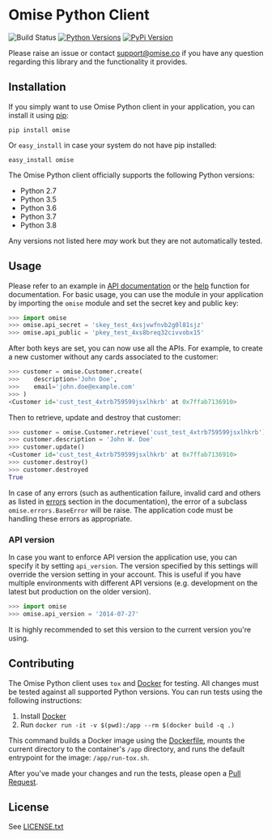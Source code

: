 # Omise Python Client

![Build Status](https://github.com/omise/omise-python/workflows/Python%20package/badge.svg?branch=master)
[![Python Versions](https://img.shields.io/pypi/pyversions/omise.svg?style=flat-square)](https://pypi.python.org/pypi/omise/)
[![PyPi Version](https://img.shields.io/pypi/v/omise.svg?style=flat-square)](https://pypi.python.org/pypi/omise/)

Please raise an issue or contact [support@omise.co](mailto:support@omise.co) if you have any question regarding this library and the functionality it provides.

## Installation

If you simply want to use Omise Python client in your application, you can install it using [pip](http://www.pip-installer.org/en/latest/index.html):

```
pip install omise
```

Or `easy_install` in case your system do not have pip installed:

```
easy_install omise
```

The Omise Python client officially supports the following Python versions:

* Python 2.7
* Python 3.5
* Python 3.6
* Python 3.7
* Python 3.8

Any versions not listed here _may_ work but they are not automatically tested.

## Usage

Please refer to an example in [API documentation](https://docs.omise.co/) or the [help](https://docs.python.org/2/library/functions.html#help) function for documentation. For basic usage, you can use the module in your application by importing the `omise` module and set the secret key and public key:

```python
>>> import omise
>>> omise.api_secret = 'skey_test_4xsjvwfnvb2g0l81sjz'
>>> omise.api_public = 'pkey_test_4xs8breq32civvobx15'
```

After both keys are set, you can now use all the APIs. For example, to create a new customer without any cards associated to the customer:

```python
>>> customer = omise.Customer.create(
>>>    description='John Doe',
>>>    email='john.doe@example.com'
>>> )
<Customer id='cust_test_4xtrb759599jsxlhkrb' at 0x7ffab7136910>
```

Then to retrieve, update and destroy that customer:

```python
>>> customer = omise.Customer.retrieve('cust_test_4xtrb759599jsxlhkrb')
>>> customer.description = 'John W. Doe'
>>> customer.update()
<Customer id='cust_test_4xtrb759599jsxlhkrb' at 0x7ffab7136910>
>>> customer.destroy()
>>> customer.destroyed
True
```

In case of any errors (such as authentication failure, invalid card and others as listed in [errors](https://docs.omise.co/api/errors/) section in the documentation), the error of a subclass `omise.errors.BaseError` will be raise. The application code must be handling these errors as appropriate.

### API version

In case you want to enforce API version the application use, you can specify it by setting `api_version`. The version specified by this settings will override the version setting in your account. This is useful if you have multiple environments with different API versions (e.g. development on the latest but production on the older version).

```python
>>> import omise
>>> omise.api_version = '2014-07-27'
```

It is highly recommended to set this version to the current version you're using.

## Contributing

The Omise Python client uses `tox` and [Docker](https://docs.docker.com/) for testing.
All changes must be tested against all supported Python versions.
You can run tests using the following instructions:

1. Install [Docker](https://docs.docker.com/)
2. Run `docker run -it -v $(pwd):/app --rm $(docker build -q .)`

This command builds a Docker image using the [Dockerfile](Dockerfile), mounts the current directory to the container's `/app` directory, and runs the default entrypoint for the image: `/app/run-tox.sh`.

After you've made your changes and run the tests, please open a [Pull Request](https://github.com/omise/omise-python/pulls).

## License

See [LICENSE.txt](https://github.com/omise/omise-python/blob/master/LICENSE.txt)
